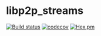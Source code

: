 # libp2p_streams

[![Build status](https://badge.buildkite.com/6ced561361ba13b11812574e030a35d7092df5ffac4aca035e.svg)](https://buildkite.com/helium/libp2p-streams)
[![codecov](https://codecov.io/gh/helium/libp2p_streams/branch/master/graph/badge.svg)](https://codecov.io/gh/helium/libp2p_streams)
[![Hex.pm](https://img.shields.io/hexpm/v/libp2p_streams)](https://hex.pm/packages/libp2p_streams)
